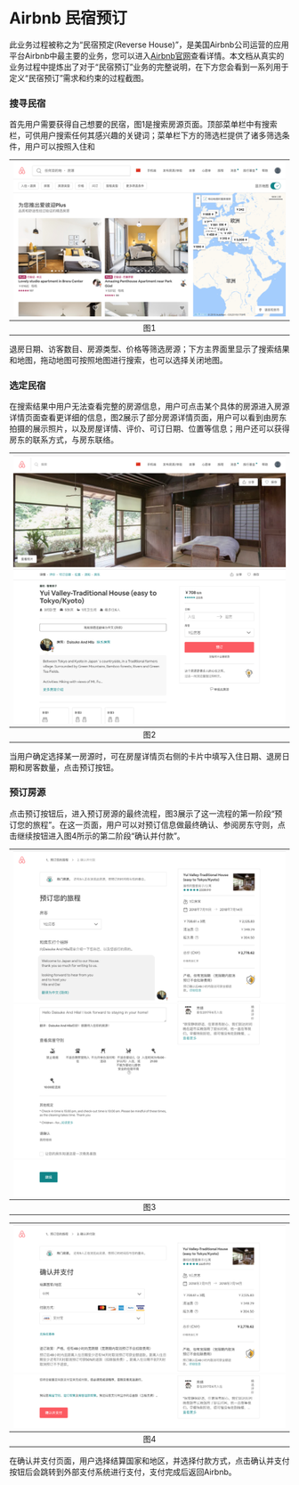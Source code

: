# Airbnb 民宿预订

此业务过程被称之为“民宿预定(Reverse House)”，是美国Airbnb公司运营的应用平台Airbnb中最主要的业务，您可以进入[Airbnb官网](https://www.airbnb.com)查看详情。本文档从真实的业务过程中提炼出了对于“民宿预订”业务的完整说明，在下方您会看到一系列用于定义“民宿预订”需求和约束的过程截图。

### 搜寻民宿

首先用户需要获得自己想要的民宿，图1是搜索房源页面。顶部菜单栏中有搜索栏，可供用户搜索任何其感兴趣的关键词；菜单栏下方的筛选栏提供了诸多筛选条件，用户可以按照入住和

| ![image-20180509150331908](assets/Airbnb1.png) |
| :----------------------------------------------------------: |
|                             图1                              |

退房日期、访客数目、房源类型、价格等筛选房源；下方主界面里显示了搜索结果和地图，拖动地图可按照地图进行搜索，也可以选择关闭地图。

### 选定民宿

在搜索结果中用户无法查看完整的房源信息，用户可点击某个具体的房源进入房源详情页面查看更详细的信息，图2展示了部分房源详情页面，用户可以看到由房东拍摄的展示照片，以及房屋详情、评价、可订日期、位置等信息；用户还可以获得房东的联系方式，与房东联络。

| ![image-20180509151906439](assets/Airbnb2.png)![image-20180509151832521](assets/Airbnb3.png) |
| :----------------------------------------------------------: |
|                             图2                              |

当用户确定选择某一房源时，可在房屋详情页右侧的卡片中填写入住日期、退房日期和房客数量，点击预订按钮。

### 预订房源

点击预订按钮后，进入预订房源的最终流程，图3展示了这一流程的第一阶段“预订您的旅程”。在这一页面，用户可以对预订信息做最终确认、参阅房东守则，点击继续按钮进入图4所示的第二阶段“确认并付款”。

| ![image-20180509152555415](assets/Airbnb4.png)![image-20180509152649877](assets/Airbnb5.png)![image-20180509152712899](assets/Airbnb6.png) |
| :----------------------------------------------------------: |
|                             图3                              |

| ![image-20180509153137500](assets/Airbnb7.png)![image-20180509153216162](assets/Airbnb8.png) |
| :----------------------------------------------------------: |
|                             图4                              |

在确认并支付页面，用户选择结算国家和地区，并选择付款方式，点击确认并支付按钮后会跳转到外部支付系统进行支付，支付完成后返回Airbnb。